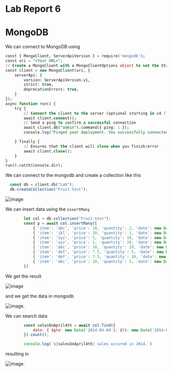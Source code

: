 # Lab Report 6

# MongoDB

We can connect to MongoDB using

```sql
const { MongoClient, ServerApiVersion } = require('mongodb');
const uri = "<Your URL>";
// Create a MongoClient with a MongoClientOptions object to set the Stable API version
const client = new MongoClient(uri, {
	serverApi: {
		version: ServerApiVersion.v1,
		strict: true,
		deprecationErrors: true,
	}
});
async function run() {
	try {
		// Connect the client to the server	(optional starting in v4.7)
		await client.connect();
		// Send a ping to confirm a successful connection
		await client.db("admin").command({ ping: 1 });
		console.log("Pinged your deployment. You successfully connected to MongoDB!");

	} finally {
		// Ensures that the client will close when you finish/error
		await client.close();
	}
}
run().catch(console.dir);
```

We can connect to the mongodb and create a collection like this
```js
  const db = client.db("Lab");
  db.createCollection("Fruit-test");
```
![image](https://github.com/user-attachments/assets/f225a1a4-2adf-4c99-8e0e-3bfcf0dc48ce)

We can insert data using the `insertMany`

```js
		let col = db.collection("Fruit-test");
		const p = await col.insertMany([
			{ 'item': 'abc', 'price': 10, 'quantity': 2, 'date': new Date('2014-03-01T08:00:00Z') },
			{ 'item': 'jkl', 'price': 20, 'quantity': 1, 'date': new Date('2014-03-01T09:00:00Z') },
			{ 'item': 'xyz', 'price': 5, 'quantity': 10, 'date': new Date('2014-03-15T09:00:00Z') },
			{ 'item': 'xyz', 'price': 5, 'quantity': 20, 'date': new Date('2014-04-04T11:21:39.736Z') },
			{ 'item': 'abc', 'price': 10, 'quantity': 10, 'date': new Date('2014-04-04T21:23:13.331Z') },
			{ 'item': 'def', 'price': 7.5, 'quantity': 5, 'date': new Date('2015-06-04T05:08:13Z') },
			{ 'item': 'def', 'price': 7.5, 'quantity': 10, 'date': new Date('2015-09-10T08:43:00Z') },
			{ 'item': 'abc', 'price': 10, 'quantity': 5, 'date': new Date('2016-02-06T20:20:13Z') },
		])
```

We get the result

![image](https://github.com/user-attachments/assets/c106d38c-d6dc-4b57-a38f-1ab6a7b6d10f)

and we get the data in mongodb

![image](https://github.com/user-attachments/assets/b29da711-3291-4dc2-b784-64562d4c4cfc).

We can search data
```js
		const salesOnApril4th = await col.find({
			date: { $gte: new Date('2014-04-04'), $lt: new Date('2014-04-05') }
		}).count();

		console.log(`${salesOnApril4th} sales occured in 2014.`)
```

resulting in

![image](https://github.com/user-attachments/assets/45a55ff0-c75f-4eb1-a131-bbf43ef27e09).




